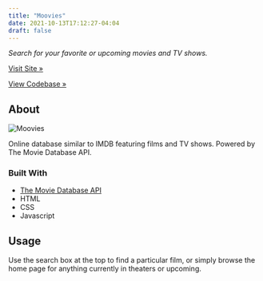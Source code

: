 ```yaml
---
title: "Moovies"
date: 2021-10-13T17:12:27-04:04
draft: false
---
```


*Search for your favorite or upcoming movies and TV shows.*

[Visit Site »](https://caz-moovies.netlify.app)  

[View Codebase »](https://github.com/codingwithcarl/moovies)


<!-- ABOUT -->
## About

![Moovies](/images/moovies.png)

Online database similar to IMDB featuring films and TV shows. Powered by The Movie Database API.

### Built With

* [The Movie Database API](https://www.themoviedb.org/documentation/api?language=en-US)
* HTML
* CSS
* Javascript

<!-- USAGE EXAMPLES -->
## Usage

Use the search box at the top to find a particular film, or simply browse the home page for anything currently in theaters or upcoming. 
